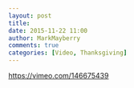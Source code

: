 ```yaml
---
layout: post
title: 
date: 2015-11-22 11:00
author: MarkMayberry
comments: true
categories: [Video, Thanksgiving]
---
```

https://vimeo.com/146675439
